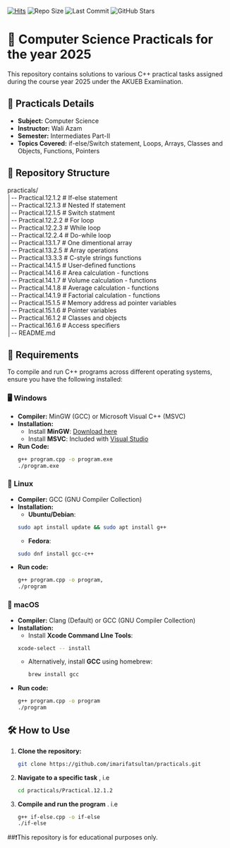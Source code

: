[![Hits](https://hits.seeyoufarm.com/api/count/incr/badge.svg?url=https://github.com/imarifatsultan/practicals&count_bg=%2379C83D&title_bg=%23555555&icon=github.svg&icon_color=%23E7E7E7&title=Views&edge_flat=false)](https://github.com/imarifatsultan/practicals)
![Repo Size](https://img.shields.io/github/repo-size/imarifatsultan/practicals)
![Last Commit](https://img.shields.io/github/last-commit/imarifatsultan/practicals)
![GitHub Stars](https://img.shields.io/github/stars/imarifatsultan/practicals?style=social)

# 📘 Computer Science Practicals for the year 2025

This repository contains solutions to various C++ practical tasks assigned during the course year 2025 under the AKUEB Examiination.

## 📌 Practicals Details

- **Subject:** Computer Science
- **Instructor:** Wali Azam
- **Semester:** Intermediates Part-II
- **Topics Covered:** if-else/Switch statement, Loops, Arrays, Classes and Objects,  Functions, Pointers

## 📂 Repository Structure

practicals/ <br>
│-- Practical.12.1.2 # If-else statement <br>
│-- Practical.12.1.3 # Nested If statement <br>
│-- Practical.12.1.5 # Switch statment <br>
│-- Practical.12.2.2 # For loop <br>
│-- Practical.12.2.3 # While loop <br>
│-- Practical.12.2.4 # Do-while loop <br>
│-- Practical.13.1.7 # One dimentional array <br>
│-- Practical.13.2.5 # Array operations <br>
│-- Practical.13.3.3 # C-style strings functions <br>
│-- Practical.14.1.5 # User-defined functions <br>
│-- Practical.14.1.6 # Area calculation - functions <br>
│-- Practical.14.1.7 # Volume calculation - functions <br>
│-- Practical.14.1.8 # Average calculation - functions <br>
│-- Practical.14.1.9 # Factorial calculation - functions <br>
│-- Practical.15.1.5 # Memory address ad pointer variables <br>
│-- Practical.15.1.6 # Pointer variables <br>
│-- Practical.16.1.2 # Classes and objects <br>
│-- Practical.16.1.6 # Access specifiers <br>
│-- README.md

## 🔧 Requirements

To compile and run C++ programs across different operating systems, ensure you have the following installed:

### 🖥️ Windows
- **Compiler:** MinGW (GCC) or Microsoft Visual C++ (MSVC)
- **Installation:**  
  - Install **MinGW**: [Download here](https://www.mingw-w64.org/downloads/)  
  - Install **MSVC**: Included with [Visual Studio](https://visualstudio.microsoft.com/)
- **Run Code:**  
  ```sh
  g++ program.cpp -o program.exe
  ./program.exe
### 🐧 Linux
- **Compiler:** GCC (GNU Compiler Collection)
- **Installation:**
    - **Ubuntu/Debian**:
    ```sh
    sudo apt install update && sudo apt install g++
    ```
    - **Fedora**:
    ```sh
    sudo dnf install gcc-c++
    ```
- **Run code:**
  ```sh
  g++ program.cpp -o program,
  ./program
  ```
### 🍏 macOS
- **Compiler:** Clang (Default) or GCC (GNU Compiler Collection)
- **Installation:**
  - Install **Xcode Command LIne Tools**:
  ```sh
  xcode-select -- install
  ```
  - Alternatively, install **GCC** using homebrew:
    ```sh
    brew install gcc
    ```
- **Run code:**
  ```sh
  g++ program.cpp -o program
  ./program

## 🛠 How to Use

1. **Clone the repository:**
   ```sh
   git clone https://github.com/imarifatsultan/practicals.git
2. **Navigate to a specific task** , i.e
   ```sh
   cd practicals/Practical.12.1.2
3. **Compile and run the program** . i.e
   ```sh
   g++ if-else.cpp -o if-else
   ./if-else
   ```
   
##❗This repository is for educational purposes only.

